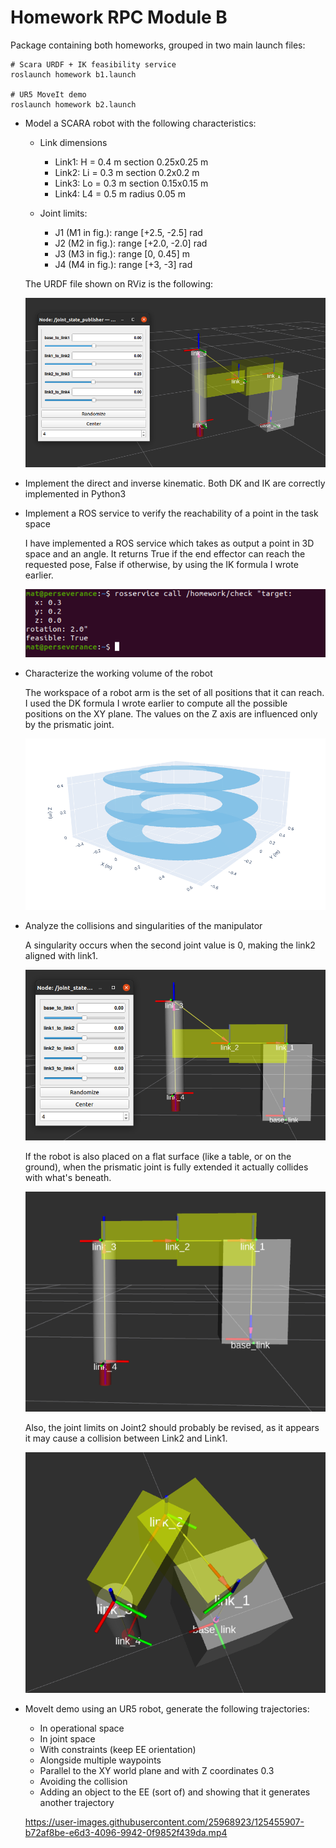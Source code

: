 # Homework RPC Module B

Package containing both homeworks, grouped in two main launch files:
```
# Scara URDF + IK feasibility service
roslaunch homework b1.launch

# UR5 MoveIt demo
roslaunch homework b2.launch
```

- Model a SCARA robot with the following characteristics:
  - Link dimensions
    - Link1: H = 0.4 m section 0.25x0.25 m
    - Link2: Li = 0.3 m section 0.2x0.2 m
    - Link3: Lo = 0.3 m section 0.15x0.15 m
    - Link4: L4 = 0.5 m radius 0.05 m

  - Joint limits:
    - J1 (M1 in fig.): range [+2.5, -2.5] rad
    - J2 (M2 in fig.): range [+2.0, -2.0] rad
    - J3 (M3 in fig.): range [0, 0.45] m
    - J4 (M4 in fig.): range [+3, -3] rad

  The URDF file shown on RViz is the following:
  <p align="center">
   <img src="imgs/scara.png" />
  </p>

- Implement the direct and inverse kinematic.
  Both DK and IK are correctly implemented in Python3

- Implement a ROS service to verify the reachability of a point in the task space

  I have implemented a ROS service which takes as output a point in 3D space and an angle. It returns True if the end effector can reach the requested pose, False if otherwise, by using the IK formula I wrote earlier.

  <p align="center">
   <img src="imgs/can_reach.png" />
  </p>

- Characterize the working volume of the robot

  The workspace of a robot arm is the set of all positions that it can reach. I used the DK formula I wrote earlier to compute all the possible positions on the XY plane. The values on the Z axis are influenced only by the prismatic joint.

  <p align="center">
   <img src="imgs/workspace.png" />
  </p>

- Analyze the collisions and singularities of the manipulator

  A singularity occurs when the second joint value is 0, making the link2 aligned with link1.
  <p align="center">
   <img src="imgs/singularity.png" />
  </p>

  If the robot is also placed on a flat surface (like a table, or on the ground), when the prismatic joint is fully extended it actually collides with what's beneath.

  <p align="center">
   <img src="imgs/collision.png" />
  </p>

  Also, the joint limits on Joint2 should probably be revised, as it appears it may cause a collision between Link2 and Link1.

  <p align="center">
   <img src="imgs/collision2.png" />
  </p>


- MoveIt demo using an UR5 robot, generate the following trajectories:
  - In operational space
  - In joint space
  - With constraints (keep EE orientation)
  - Alongside multiple waypoints
  - Parallel to the XY world plane and with Z coordinates 0.3
  - Avoiding the collision
  - Adding an object to the EE (sort of) and showing that it generates another trajectory

  https://user-images.githubusercontent.com/25968923/125455907-b72af8be-e6d3-4096-9942-0f9852f439da.mp4




